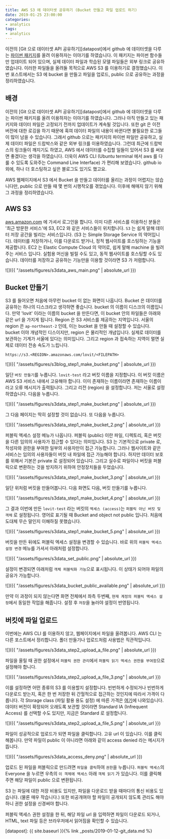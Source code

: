 ```yaml
---
title: AWS S3 에 데이터셋 공유하기 (Bucket 만들고 파일 업로드 하기)
date: 2019-01-25 23:00:00
categories:
- analytics
tags:
- analytics
---
```


이전의 [Git 으로 데이터셋 API 공유하기][datapost]에서 github 에 데이터셋을 다루는 [파이썬 패키지][textmining-dataset]를 올려 이용하자는 이야기를 하였습니다. 이 패키지는 파이썬 함수들만 업데이트 되어 있으며, 실제 데이터 파일과 학습된 모델 파일들은 외부 링크로 공유하였습니다. 이러한 파일들을 올려둘 목적으로 AWS S3 를 이용하기로 결정했습니다. 이번 포스트에서는 S3 에 bucket 을 만들고 파일을 업로드, public 으로 공유하는 과정을 정리하였습니다.

## 배경

이전의 [Git 으로 데이터셋 API 공유하기][datapost]에서 github 에 데이터셋을 다루는 파이썬 패키지를 올려 이용하자는 이야기를 하였습니다. 그러나 아직 만들고 있는 패키지와 데이터 파일은 고정되기 전까지 업데이트가 계속될 것입니다. 또한 git 은 이전 버전에 대한 로깅을 하기 때문에 혹여 데이터 파일의 내용이 바뀐다면 불필요한 로그들이 많이 남을 수 있습니다. 그래서 github 으로는 패키지의 파이썬 파일만 공유하고, 실제 데이터 파일은 드랍박스와 같은 외부 링크를 이용하였습니다. 그런데 최근에 드랍박스의 링크들이 깨지기도 하였고, AWS 에서 데이터를 수집할 일들이 있어서 S3 를 써보면 좋겠다는 생각을 하였습니다. 더욱이 AWS CLI (Ubuntu terminal 에서 aws 를 다룰 수 있도록 도와주는 Command Line Interface) 가 편리해 보였습니다. github io 외에, 하나 더 호스팅하고 싶은 블로그도 있기도 했고요.

AWS 웹페이지에서 S3 에서 Bucket 을 만들고 데이터를 올리는 과정이 어렵지는 않습니다만, public 으로 만들 때 몇 번의 시행착오를 겪었습니다. 이후에 해매지 않기 위해 그 과정을 정리하였습니다.

## AWS S3

[aws.amazon.com](https://aws.amazon.com) 에 가셔서 로그인을 합니다. 이미 다른 서비스를 이용하신 분들은 '최근 방문한 서비스'에 S3, EC2 와 같은 서비스들이 위치합니다. `S3` 는 쉽게 말해 데이터 저장 공간을 빌리는 서비스입니다. (S3 는 Simple Storage Service 의 약어입니다). 데이터를 저장하거나, 이를 다운로드 받거나, 정적 웹사이트를 호스팅하는 기능을 제공합니다. EC2 는 Elastic Compute Cloud 의 약어로, 쉽게 말해 machine 을 빌려주는 서비스 입니다. 실험용 머신을 빌릴 수도 있고, 동적 웹사이트를 호스팅할 수도 있습니다. 데이터를 저장하고 공유하는 기능만을 이용할 것이라면 S3 가 저렴합니다.

![]({{ "/assets/figures/s3data_aws_main.png" | absolute_url }})

## Bucket 만들기

S3 를 들어오면 처음에 아무런 bucket 이 없는 화면이 나옵니다. Bucket 은 데이터를 공유하는 하나의 디스크라고 생각하면 좋습니다. bucket 의 이름이 디스크의 이름입니다. 만약 'lovit' 이라는 이름의 bucket 을 만든다면, 이 bucket 안의 파일들은 아래와 같은 url 을 가지게 됩니다. Region 은 S3 서비스를 제공하는 지역입니다. 서울의 region 은 `ap-northeast-2` 인데, 이는 bucket 을 만들 때 설정할 수 있습니다. bucket 이야 개념적인 디스이지만, region 은 물리적인 개념입니다. 실제로 데이터를 보관하는 기계가 서울에 있다는 의미입니다. 그리고 region 과 접속하는 지역이 멀면 실제로 데이터 전송 속도가 느립니다.

```
https://s3.<REGION>.amazonaws.com/lovit/<FILEPATH>
```

![]({{ "/assets/figures/s3blog_step1_make_bucket.png" | absolute_url }})

일단 `버킷 만들기`를 누릅니다. `lovit-test` 라고 버킷 이름을 지정합니다. 이 버킷 이름은 AWS S3 서비스 내에서 고유해야 합니다. 이미 존재하는 이름이라면 존재하는 이름이라고 오류 메시지가 출력됩니다. 그리고 리전 (region) 을 설정합니다. 저는 서울로 설정하였습니다. 다음을 누릅니다.

![]({{ "/assets/figures/s3data_step1_make_bucket.png" | absolute_url }})

그 다음 페이지는 딱히 설정할 것이 없습니다. 또 다음을 누릅니다.

![]({{ "/assets/figures/s3data_step1_make_bucket_2.png" | absolute_url }})

퍼블릭 엑세스 설정 메뉴가 나옵니다. 퍼블릭 (public) 이란 파일, 디렉토리, 혹은 버킷을 다른 임의의 사용자가 접근할 수 있다는 의미입니다. S3 는 기본적으로 private 로, 작성자와 권한을 부여한 일부의 사용자만이 접근 가능합니다. 그러나 웹사이트와 같은 서비스는 임의의 사용자들이 버킷 내 파일에 접근 가능해야 합니다. 하지만 데이터 보호를 위해서 기본은 private 로 설정되어 있습니다. 그리고 실수로 파일이나 버킷을 퍼블릭으로 변환하는 것을 방지하기 위하여 안정장치들을 두었습니다.

![]({{ "/assets/figures/s3data_step1_make_bucket_3.png" | absolute_url }})

일단 위처럼 버킷을 만들어봅니다. 다음 화면도 다음, 버킷 만들기를 누릅니다.

![]({{ "/assets/figures/s3data_step1_make_bucket_4.png" | absolute_url }})

그 결과 이번에 만든 `lovit-test` 라는 버킷의 `엑세스 (access)`는 `퍼블릭 아닌 버킷 및 객체` 로 설정됩니다. 영어로 표기될 때 Bucket and object not public 입니다. 처음에 도대체 무슨 말인지 이해하질 못했습니다. 

![]({{ "/assets/figures/s3data_step1_make_bucket_5.png" | absolute_url }})

버킷을 만든 뒤에도 퍼블릭 엑세스 설정을 변경할 수 있습니다. 바로 위의 `퍼블릭 엑세스 설정 변경` 메뉴를 가셔서 아래처럼 설정합니다.

![]({{ "/assets/figures/s3data_set_public.png" | absolute_url }})

설정이 변경되면 아래처럼 `객체 퍼블릭화 가능`으로 표시됩니다. 이 상태가 되어야 파일의 공유가 가능합니다.

![]({{ "/assets/figures/s3data_bucket_public_available.png" | absolute_url }})

만약 이 과정이 되지 않는다면 화면 전체에서 좌측 두번째, `현재 계정의 퍼블릭 액세스 설정`에서 동일한 작업을 해줍니다. 설정 후 `저장`을 눌러야 설정이 반영됩니다.

## 버킷에 파일 업로드

이번에는 AWS CLI 를 이용하지 않고, 웹페이지에서 파일을 올려봅니다. AWS CLI 는 다른 포스트에서 정리합니다. 폴더 만들기나 업로드처럼 사용법은 직관적입니다. 

![]({{ "/assets/figures/s3data_step2_upload_a_file.png" | absolute_url }})

파일을 올릴 때 권한 설정에서 `퍼블릭 권한 관리`에서 `퍼블릭 읽기 엑세스 권한을 부여함`으로 설정해야 합니다.

![]({{ "/assets/figures/s3data_step2_upload_a_file_3.png" | absolute_url }})

이를 설정하면 어떤 종류의 S3 를 이용할지 설정합니다. 빈번하게 수정되거나 빈번하게 다운로드 받는지, 혹은 한 번 저장한 뒤 간헐적으로 접근하는 것인지에 따라서 가격이 다릅니다. 각 Storage class (파일 활용 용도 설정) 에 따른 가격은 [여기][s3_pricing]에 나와있습니다. 데이터 버전이 확정되어 오래도록 보관할 것이라면 Standard IA (Infrequent Access) 를 선택할 수도 있지만, 지금은 Standard 로 설정합니다.

![]({{ "/assets/figures/s3data_step2_upload_a_file_5.png" | absolute_url }})

파일이 성공적으로 업로드가 되면 파일을 클릭합니다. 고유 url 이 있습니다. 이를 클릭해봅니다. 만약 파일이 public 이 아니라면 아래와 같이 access denied 라는 메시지가 뜹니다.

![]({{ "/assets/figures/s3data_access_deny.png" | absolute_url }})

업로드 된 파일을 퍼블릭으로 만드려면 `파일을 클릭`하여 `권한`을 누릅니다. `퍼블릭 액세스`의 Everyone 을 누르면 우측의 `이 객체에 엑세스` 아래 `객체 읽기` 가 있습니다. 이를 클릭해주면 해당 파일이 public 으로 변환됩니다.

S3 는 파일에 대한 저장 비용도 있지만, 파일을 다운로드 받을 때마다의 통신 비용도 있습니다. (물론 매우 작습니다.) 또한 비공개여야 할 파일이 공개되지 않도록 관리도 해야 하니 권한 설정을 신경써야 합니다.

퍼블릭 액세스 권한 설정을 한 뒤, 해당 파일 url 을 입력하면 파일이 다운로드 되거나, HTML, text 파일 등은 브라우저에서 읽어짐을 확인할 수 있습니다.


[s3_pricing]: https://aws.amazon.com/ko/s3/pricing/
[s3_permission]: https://docs.aws.amazon.com/ko_kr/AmazonS3/latest/dev/WebsiteAccessPermissionsReqd.html
[textmining-dataset]: https://github.com/lovit/textming-dataset
[datapost]: {{ site.baseurl }}{% link _posts/2019-01-12-git_data.md %}